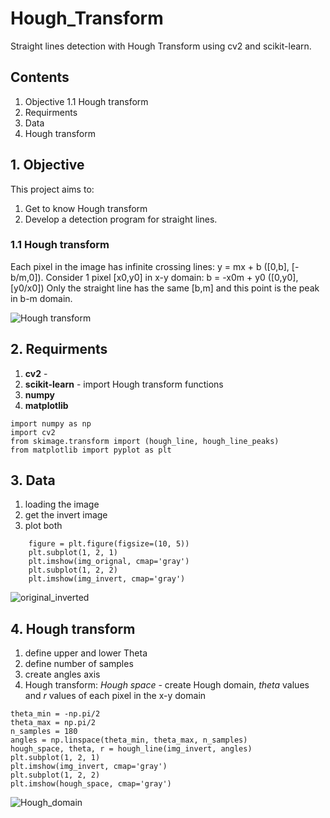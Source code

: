 # Hough_Transform
Straight lines detection with Hough Transform using cv2 and scikit-learn.  

## Contents
1. Objective
  1.1 Hough transform 
2. Requirments 
3. Data 
4. Hough transform 


## 1. Objective
This project aims to:
1. Get to know Hough transform  
2. Develop a detection program for straight lines. 

### 1.1 Hough transform 
Each pixel in the image has infinite crossing lines: y = mx + b ([0,b], [-b/m,0]).
Consider 1 pixel [x0,y0] in x-y domain: b = -x0m + y0 ([0,y0], [y0/x0]) 
Only the straight line has the same [b,m] and this point is the peak in b-m domain. 

![Hough transform](https://user-images.githubusercontent.com/57630290/190166077-f1255603-1b25-42b6-8d2f-8460dbfc4c0e.png)

## 2. Requirments 
1. **cv2** - 
2. **scikit-learn** - import Hough transform functions   
3. **numpy**
4. **matplotlib**

```
import numpy as np
import cv2
from skimage.transform import (hough_line, hough_line_peaks)
from matplotlib import pyplot as plt
```

## 3. Data 
1. loading the image 
2. get the invert image
3. plot both 
```
    figure = plt.figure(figsize=(10, 5))
    plt.subplot(1, 2, 1)
    plt.imshow(img_orignal, cmap='gray')
    plt.subplot(1, 2, 2)
    plt.imshow(img_invert, cmap='gray')

```
![original_inverted](https://user-images.githubusercontent.com/57630290/190173921-47b4ae3f-dafc-4e54-b40f-d995b72d3806.png)

## 4. Hough transform 
1. define upper and lower Theta 
2. define number of samples 
3. create angles axis 
4. Hough transform: *Hough space* - create Hough domain, *theta* values and *r* values of each pixel in the x-y domain
```
theta_min = -np.pi/2
theta_max = np.pi/2
n_samples = 180
angles = np.linspace(theta_min, theta_max, n_samples)
hough_space, theta, r = hough_line(img_invert, angles)
plt.subplot(1, 2, 1)
plt.imshow(img_invert, cmap='gray')
plt.subplot(1, 2, 2)
plt.imshow(hough_space, cmap='gray')
```

![Hough_domain](https://user-images.githubusercontent.com/57630290/190181850-900847fa-2501-42d8-9646-6b53cd5181fb.png)

